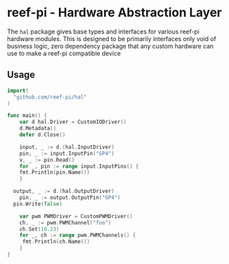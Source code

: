 # reef-pi - Hardware Abstraction Layer

The `hal` package gives base types and interfaces for various
reef-pi hardware modules. This is designed to be primarily interfaces only
void of business logic, zero dependency package that any custom hardware can
use to make a reef-pi compatible device

## Usage

```go
import(
  "github.com/reef-pi/hal"
)

func main() {
	var d hal.Driver = CustomIODriver()
	d.Metadata()
	defer d.Close()

	input, _ := d.(hal.InputDriver)
	pin, _ := input.InputPin("GP4")
	v, _ := pin.Read()
	for _, pin := range input.InputPins() {
    fmt.Println(pin.Name())
	}

  output, _ := d.(hal.OutputDriver)
	pin, _ := output.OutputPin("GP4")
  pin.Write(false)

	var pwm PWMDriver = CustomPWMDriver()
	ch, _ := pwm.PWMChannel("foo")
	ch.Set(10.23)
	for _, ch := range pwm.PWMChannels() {
     fmt.Println(ch.Name())
	}
}


```

